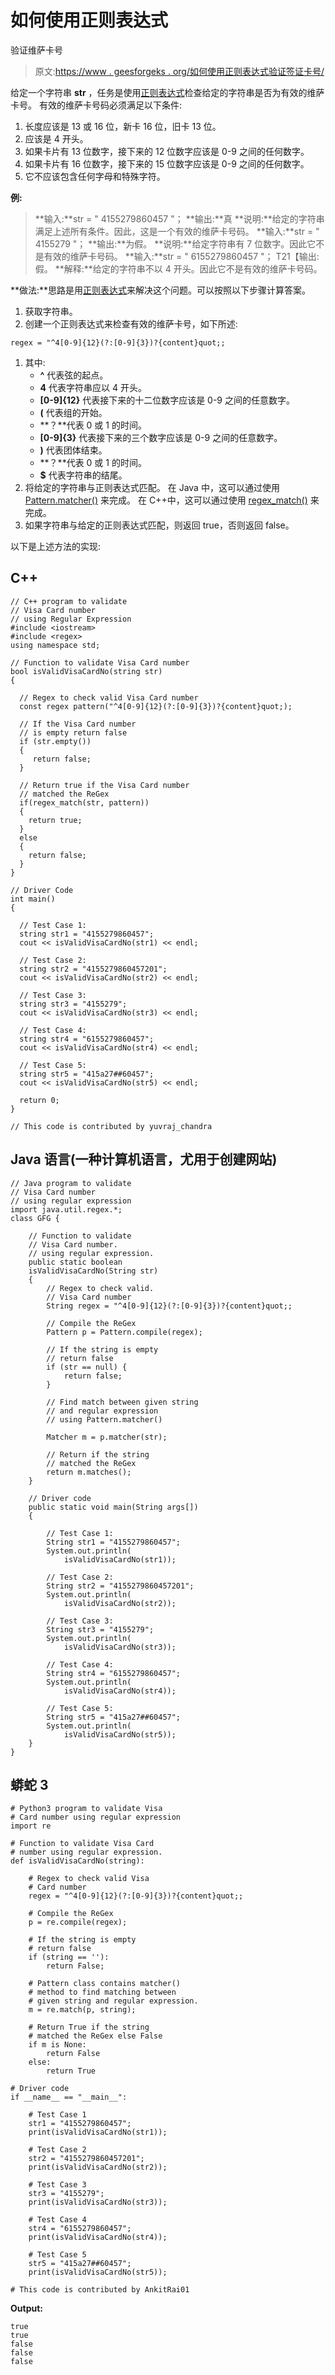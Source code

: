 # 如何使用正则表达式

验证维萨卡号

> 原文:[https://www . geesforgeks . org/如何使用正则表达式验证签证卡号/](https://www.geeksforgeeks.org/how-to-validate-visa-card-number-using-regular-expression/)

给定一个字符串 **str** ，任务是使用[正则表达式](https://www.geeksforgeeks.org/write-regular-expressions/)检查给定的字符串是否为有效的维萨卡号。
有效的维萨卡号码必须满足以下条件:

1.  长度应该是 13 或 16 位，新卡 16 位，旧卡 13 位。
2.  应该是 4 开头。
3.  如果卡片有 13 位数字，接下来的 12 位数字应该是 0-9 之间的任何数字。
4.  如果卡片有 16 位数字，接下来的 15 位数字应该是 0-9 之间的任何数字。
5.  它不应该包含任何字母和特殊字符。

**例:**

> **输入:**str = " 4155279860457 "；
> **输出:**真
> **说明:**给定的字符串满足上述所有条件。因此，这是一个有效的维萨卡号码。
> **输入:**str = " 4155279 "；
> **输出:**为假。
> **说明:**给定字符串有 7 位数字。因此它不是有效的维萨卡号码。
> **输入:**str = " 6155279860457 "；
> T21【输出:假。
> **解释:**给定的字符串不以 4 开头。因此它不是有效的维萨卡号码。

**做法:**思路是用[正则表达式](https://www.geeksforgeeks.org/write-regular-expressions/)来解决这个问题。可以按照以下步骤计算答案。

1.  获取字符串。
2.  创建一个正则表达式来检查有效的维萨卡号，如下所述:

```
regex = "^4[0-9]{12}(?:[0-9]{3})?{content}quot;;
```

1.  其中:
    *   **^** 代表弦的起点。
    *   **4** 代表字符串应以 4 开头。
    *   **[0-9]{12}** 代表接下来的十二位数字应该是 0-9 之间的任意数字。
    *   **(** 代表组的开始。
    *   **？**代表 0 或 1 的时间。
    *   **[0-9]{3}** 代表接下来的三个数字应该是 0-9 之间的任意数字。
    *   **)** 代表团体结束。
    *   **？**代表 0 或 1 的时间。
    *   **$** 代表字符串的结尾。
2.  将给定的字符串与正则表达式匹配。
    在 Java 中，这可以通过使用 [Pattern.matcher()](https://www.geeksforgeeks.org/matcher-pattern-method-in-java-with-examples/) 来完成。
    在 C++中，这可以通过使用 [regex_match()](https://www.geeksforgeeks.org/regex-regular-expression-in-c/) 来完成。
3.  如果字符串与给定的正则表达式匹配，则返回 true，否则返回 false。

以下是上述方法的实现:

## C++

```
// C++ program to validate
// Visa Card number
// using Regular Expression
#include <iostream>
#include <regex>
using namespace std;

// Function to validate Visa Card number
bool isValidVisaCardNo(string str)
{

  // Regex to check valid Visa Card number
  const regex pattern("^4[0-9]{12}(?:[0-9]{3})?{content}quot;);

  // If the Visa Card number
  // is empty return false
  if (str.empty())
  {
     return false;
  }

  // Return true if the Visa Card number
  // matched the ReGex
  if(regex_match(str, pattern))
  {
    return true;
  }
  else
  {
    return false;
  }
}

// Driver Code
int main()
{

  // Test Case 1:
  string str1 = "4155279860457";
  cout << isValidVisaCardNo(str1) << endl;

  // Test Case 2:
  string str2 = "4155279860457201";
  cout << isValidVisaCardNo(str2) << endl;

  // Test Case 3:
  string str3 = "4155279";
  cout << isValidVisaCardNo(str3) << endl;

  // Test Case 4:
  string str4 = "6155279860457";
  cout << isValidVisaCardNo(str4) << endl;

  // Test Case 5:
  string str5 = "415a27##60457";
  cout << isValidVisaCardNo(str5) << endl;

  return 0;
}

// This code is contributed by yuvraj_chandra
```

## Java 语言(一种计算机语言，尤用于创建网站)

```
// Java program to validate
// Visa Card number
// using regular expression
import java.util.regex.*;
class GFG {

    // Function to validate
    // Visa Card number.
    // using regular expression.
    public static boolean
    isValidVisaCardNo(String str)
    {
        // Regex to check valid.
        // Visa Card number
        String regex = "^4[0-9]{12}(?:[0-9]{3})?{content}quot;;

        // Compile the ReGex
        Pattern p = Pattern.compile(regex);

        // If the string is empty
        // return false
        if (str == null) {
            return false;
        }

        // Find match between given string
        // and regular expression
        // using Pattern.matcher()

        Matcher m = p.matcher(str);

        // Return if the string
        // matched the ReGex
        return m.matches();
    }

    // Driver code
    public static void main(String args[])
    {

        // Test Case 1:
        String str1 = "4155279860457";
        System.out.println(
            isValidVisaCardNo(str1));

        // Test Case 2:
        String str2 = "4155279860457201";
        System.out.println(
            isValidVisaCardNo(str2));

        // Test Case 3:
        String str3 = "4155279";
        System.out.println(
            isValidVisaCardNo(str3));

        // Test Case 4:
        String str4 = "6155279860457";
        System.out.println(
            isValidVisaCardNo(str4));

        // Test Case 5:
        String str5 = "415a27##60457";
        System.out.println(
            isValidVisaCardNo(str5));
    }
}
```

## 蟒蛇 3

```
# Python3 program to validate Visa
# Card number using regular expression
import re

# Function to validate Visa Card
# number using regular expression.
def isValidVisaCardNo(string):

    # Regex to check valid Visa
    # Card number
    regex = "^4[0-9]{12}(?:[0-9]{3})?{content}quot;;

    # Compile the ReGex
    p = re.compile(regex);

    # If the string is empty
    # return false
    if (string == ''):
        return False;

    # Pattern class contains matcher()
    # method to find matching between
    # given string and regular expression.
    m = re.match(p, string);

    # Return True if the string
    # matched the ReGex else False
    if m is None:
        return False
    else:
        return True

# Driver code
if __name__ == "__main__":

    # Test Case 1
    str1 = "4155279860457";
    print(isValidVisaCardNo(str1));

    # Test Case 2
    str2 = "4155279860457201";
    print(isValidVisaCardNo(str2));

    # Test Case 3
    str3 = "4155279";
    print(isValidVisaCardNo(str3));

    # Test Case 4
    str4 = "6155279860457";
    print(isValidVisaCardNo(str4));

    # Test Case 5
    str5 = "415a27##60457";
    print(isValidVisaCardNo(str5));

# This code is contributed by AnkitRai01
```

**Output:** 

```
true
true
false
false
false
```